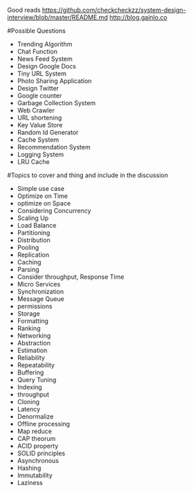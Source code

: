 Good reads
https://github.com/checkcheckzz/system-design-interview/blob/master/README.md
http://blog.gainlo.co


#Possible Questions

* Trending Algorithm
* Chat Function
* News Feed System
* Design Google Docs
* Tiny URL System
* Photo Sharing Application
* Design Twitter
* Google counter
* Garbage Collection System
* Web Crawler
* URL shortening
* Key Value Store
* Random Id Generator
* Cache System
* Recommendation System
* Logging System
* LRU Cache

#Topics to cover and thing and include in the discussion

* Simple use case
* Optimize on Time
* optimize on Space
* Considering Concurrency
* Scaling Up
* Load Balance
* Partitioning
* Distribution
* Pooling
* Replication
* Caching
* Parsing
* Consider throughput, Response Time
* Micro Services
* Synchronization
* Message Queue
* permissions
* Storage
* Formatting
* Ranking
* Networking
* Abstraction
* Estimation
* Reliability
* Repeatability
* Buffering
* Query Tuning
* Indexing
* throughput
* Cloning
* Latency
* Denormalize
* Offline processing
* Map reduce
* CAP theorum
* ACID property
* SOLID principles
* Asynchronous
* Hashing
* Immutability
* Laziness

